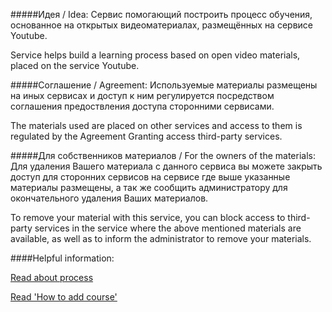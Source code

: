 #####Идея / Idea:
Сервис помогающий построить процесс обучения, основанное на открытых видеоматериалах, размещённых на сервисе Youtube.

Service helps build a learning process based on open video materials, placed on the service Youtube.

#####Соглашение / Agreement:
Используемые материалы размещены на иных сервисах и доступ к ним регулируется посредством соглашения предоствления доступа сторонними сервисами.

The materials used are placed on other services and access to them is regulated by the Agreement Granting access third-party services.

#####Для собственников материалов / For the owners of the materials:
Для удаления Вашего материала с данного сервиса вы можете закрыть доступ для сторонних сервисов на сервисе где выше указанные материалы размещены, а так же сообщить администратору для окончательного удаления Ваших материалов.

To remove your material with this service, you can block access to third-party services in the service where the above mentioned materials are available, as well as to inform the administrator to remove your materials.

####Helpful information:

[Read about process](https://github.com/dimaspirit/learnyourself/wiki/Process)

[Read 'How to add course'](https://github.com/dimaspirit/learnyourself/wiki/How-to-add-course)
